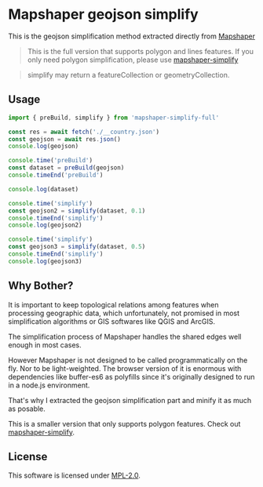 # Mapshaper geojson simplify

This is the geojson simplification method extracted directly from [Mapshaper](https://github.com/mbloch/mapshaper)

> This is the full version that supports polygon and lines features. If you only need polygon simplification, please use [mapshaper-simplify](https://github.com/gaomeng1900/mapshaper-simplify)

> simplify may return a featureCollection or geometryCollection.

## Usage

```javascript
import { preBuild, simplify } from 'mapshaper-simplify-full'

const res = await fetch('./__country.json')
const geojson = await res.json()
console.log(geojson)

console.time('preBuild')
const dataset = preBuild(geojson)
console.timeEnd('preBuild')

console.log(dataset)

console.time('simplify')
const geojson2 = simplify(dataset, 0.1)
console.timeEnd('simplify')
console.log(geojson2)

console.time('simplify')
const geojson3 = simplify(dataset, 0.5)
console.timeEnd('simplify')
console.log(geojson3)
```

## Why Bother?

It is important to keep topological relations among features when processing geographic data, which
unfortunately, not promised in most simplification algorithms or GIS softwares like QGIS and ArcGIS.

The simplification process of Mapshaper handles the shared edges well enough in most cases.

However Mapshaper is not designed to be called programmatically on the fly.
Nor to be light-weighted. The browser version of it is enormous with dependencies like
buffer-es6 as polyfills since it's originally designed to run in a node.js environment.

That's why I extracted the geojson simplification part and minify it as much as posable.

This is a smaller version that only supports polygon features. Check out [mapshaper-simplify](https://github.com/gaomeng1900/mapshaper-simplify).

## License

This software is licensed under [MPL-2.0](https://www.mozilla.org/en-US/MPL/2.0/).
